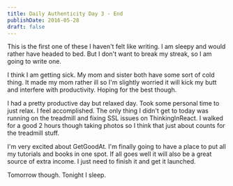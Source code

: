 ```yaml
---
title: Daily Authenticity Day 3 - End
publishDate: 2016-05-28
draft: false
---
```


This is the first one of these I haven't felt like writing. I am sleepy and would rather have headed to bed. But I don't want to break my streak, so I am going to write one.

I think I am getting sick. My mom and sister both have some sort of cold thing. It made my mom rather ill so I'm slightly worried it will kick my butt and interfere with productivity. Hoping for the best though.

I had a pretty productive day but relaxed day. Took some personal time to just relax. I feel accomplished. The only thing I didn't get to today was running on the treadmill and fixing SSL issues on ThinkingInReact. I walked for a good 2 hours though taking photos so I think that just about counts for the treadmill stuff.

I'm very excited about GetGoodAt. I'm finally going to have a place to put all my tutorials and books in one spot. If all goes well it will also be a great source of extra income. I just need to finish it and get it launched.

Tomorrow though. Tonight I sleep.

